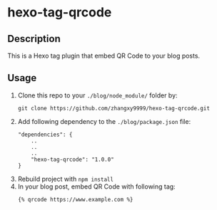 # hexo-tag-qrcode

## Description
This is a Hexo tag plugin that embed QR Code to your blog posts.

## Usage
1. Clone this repo to your `./blog/node_module/` folder by:
    ```
    git clone https://github.com/zhangxy9999/hexo-tag-qrcode.git
    ```
2. Add following dependency to the `./blog/package.json` file:
    ```
    "dependencies": {
        ..
        ..
        ..
        "hexo-tag-qrcode": "1.0.0"
    }
    ```
3. Rebuild project with `npm install`
4. In your blog post, embed QR Code with following tag:
    ```
    {% qrcode https://www.example.com %}
    ```